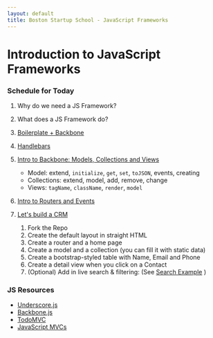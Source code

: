 ```yaml
---
layout: default
title: Boston Startup School - JavaScript Frameworks
---
```


# Introduction to JavaScript Frameworks

### Schedule for Today

1. Why do we need a JS Framework?
2. What does a JS Framework do?
3. [Boilerplate + Backbone](https://github.com/cykod/BSSBackbone/blob/master/index.html)
4. [Handlebars](http://handlebarsjs.com/)
5. [Intro to Backbone: Models, Collections and Views](intro/index.html)

   * Model: extend, `initialize`, `get`, `set`, `toJSON`, events, creating
   * Collections: extend, model, add, remove, change
   * Views: `tagName`, `className`, `render`, `model`

6. [Intro to Routers and Events](intro/routers.html)
7. [Let's build a CRM](https://github.com/cykod/BSSBackbone)
    1. Fork the Repo
    2. Create the default layout in straight HTML
    3. Create a router and a home page
    4. Create a model and a collection (you can fill it with static data)
    5. Create a bootstrap-styled table with Name, Email and Phone
    6. Create a detail view when you click on a Contact 
    7. (Optional) Add in live search & filtering: (See [Search Example](intro/search.html) )


### JS Resources

* [Underscore.js](http://underscorejs.org/)
* [Backbone.js](http://backbonejs.org/)
* [TodoMVC](http://addyosmani.github.com/todomvc/)
* [JavaScript MVCs](http://coding.smashingmagazine.com/2012/07/27/journey-through-the-javascript-mvc-jungle/)
